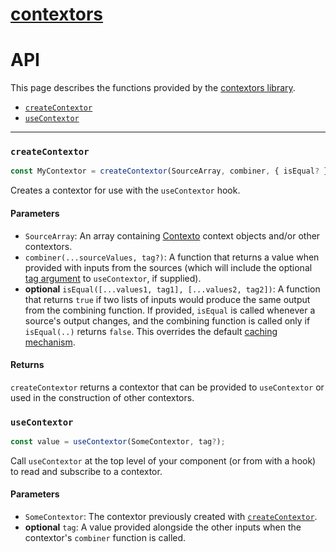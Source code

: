 [contextors](.)
==========

# API

This page describes the functions provided by the [contextors library](.).

* [`createContextor`](#createContextor)
* [`useContextor`](#useContextor)

---

### <a name="createContextor"></a>`createContextor`

```jsx
const MyContextor = createContextor(SourceArray, combiner, { isEqual? }?);
```

Creates a contextor for use with the `useContextor` hook.

#### <a name="createContextor.parameters"></a>Parameters

 - `SourceArray`: An array containing [Contexto](../contexto) context objects and/or
other contextors.
 - `combiner(...sourceValues, tag?)`: A function that returns a value when
provided with inputs from the sources (which will include the optional
[tag argument](tagged) to `useContextor`, if supplied).
 - **optional** `isEqual([...values1, tag1], [...values2, tag2])`: A function that
returns `true` if two lists of inputs would produce the same output from the
combining function.  If provided, `isEqual` is called whenever a source's output
changes, and the combining function is called only if `isEqual(..)` returns `false`.
This overrides the default [caching mechanism](caching).

#### <a name="createContextor.returns"></a>Returns

`createContextor` returns a contextor that can be provided to `useContextor` or
used in the construction of other contextors.

### <a name="useContextor"></a>`useContextor`

```jsx
const value = useContextor(SomeContextor, tag?);
```

Call `useContextor` at the top level of your component (or from with a hook)
to read and subscribe to a contextor.

#### <a name="useContextor.parameters"></a>Parameters

 - `SomeContextor`: The contextor previously created with
 [`createContextor`](#createContextor).
 - **optional** `tag`: A value provided alongside the other inputs when the
contextor's `combiner` function is called.